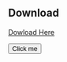 ## Download

<a href="./index-linux" download="nba">Dowload Here</a>

<button name="button" onclick="http://www.google.com">Click me</button>
